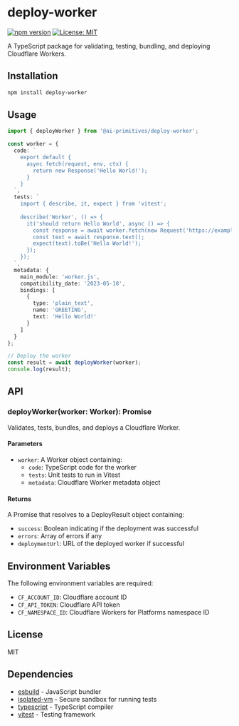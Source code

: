# deploy-worker

[![npm version](https://img.shields.io/npm/v/deploy-worker.svg)](https://www.npmjs.com/package/deploy-worker)
[![License: MIT](https://img.shields.io/badge/License-MIT-blue.svg)](https://opensource.org/licenses/MIT)

A TypeScript package for validating, testing, bundling, and deploying Cloudflare Workers.

## Installation

```bash
npm install deploy-worker
```

## Usage

```typescript
import { deployWorker } from '@ai-primitives/deploy-worker';

const worker = {
  code: `
    export default {
      async fetch(request, env, ctx) {
        return new Response('Hello World!');
      }
    }
  `,
  tests: `
    import { describe, it, expect } from 'vitest';
    
    describe('Worker', () => {
      it('should return Hello World', async () => {
        const response = await worker.fetch(new Request('https://example.com'));
        const text = await response.text();
        expect(text).toBe('Hello World!');
      });
    });
  `,
  metadata: {
    main_module: 'worker.js',
    compatibility_date: '2023-05-18',
    bindings: [
      {
        type: 'plain_text',
        name: 'GREETING',
        text: 'Hello World!'
      }
    ]
  }
};

// Deploy the worker
const result = await deployWorker(worker);
console.log(result);
```

## API

### deployWorker(worker: Worker): Promise<DeployResult>

Validates, tests, bundles, and deploys a Cloudflare Worker.

#### Parameters

- `worker`: A Worker object containing:
  - `code`: TypeScript code for the worker
  - `tests`: Unit tests to run in Vitest
  - `metadata`: Cloudflare Worker metadata object

#### Returns

A Promise that resolves to a DeployResult object containing:
- `success`: Boolean indicating if the deployment was successful
- `errors`: Array of errors if any
- `deploymentUrl`: URL of the deployed worker if successful

## Environment Variables

The following environment variables are required:
- `CF_ACCOUNT_ID`: Cloudflare account ID
- `CF_API_TOKEN`: Cloudflare API token
- `CF_NAMESPACE_ID`: Cloudflare Workers for Platforms namespace ID

## License

MIT

## Dependencies

- [esbuild](https://www.npmjs.com/package/esbuild) - JavaScript bundler
- [isolated-vm](https://www.npmjs.com/package/isolated-vm) - Secure sandbox for running tests
- [typescript](https://www.npmjs.com/package/typescript) - TypeScript compiler
- [vitest](https://www.npmjs.com/package/vitest) - Testing framework
